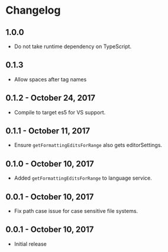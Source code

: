 # Changelog

## 1.0.0
- Do not take runtime dependency on TypeScript.

## 0.1.3
- Allow spaces after tag names

## 0.1.2 - October 24, 2017
- Compile to target es5 for VS support.

## 0.1.1 - October 11, 2017
- Ensure `getFormattingEditsForRange` also gets editorSettings.

## 0.1.0 - October 10, 2017
- Added `getFormattingEditsForRange` to language service.

## 0.0.1 - October 10, 2017
- Fix path case issue for case sensitive file systems.

## 0.0.1 - October 10, 2017
- Initial release